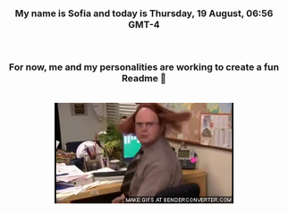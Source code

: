 


<div align="center">
<h3 >My name is Sofia and today is Thursday, 19 August, 06:56 GMT-4</h3><br>
<h3 >For now, me and my personalities are working to create a fun Readme 👋
</h3><br>
<img src='img/dwight.gif' alt='working...'/>
</div>
